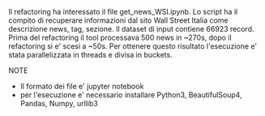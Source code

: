 Il refactoring ha interessato il file get_news_WSI.ipynb.
Lo script ha il compito di recuperare informazioni dal sito Wall Street Italia come descrizione news, tag, sezione.
Il dataset di input contiene 66923 record.
Prima del refactoring il tool processava 500 news in ~270s, dopo il refactoring si e' scesi a ~50s.
Per ottenere questo risultato l'esecuzione e' stata parallelizzata in threads e divisa in buckets.

NOTE
- Il formato dei file e' jupyter notebook
- per l'esecuzione e' necessario installare Python3, BeautifulSoup4, Pandas, Numpy, urllib3
